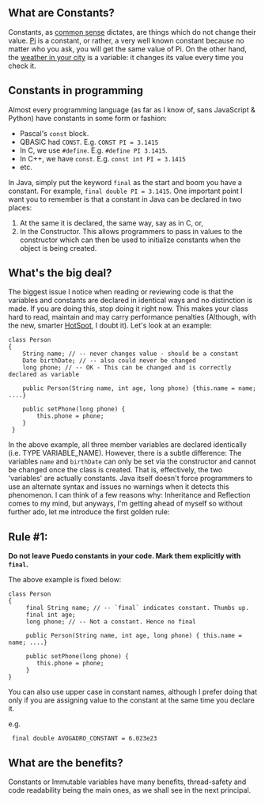 ## What are Constants?
Constants, as [common sense](http://en.wikipedia.org/wiki/Common_sense) dictates, are things which do not change their value. [Pi](http://en.wikipedia.org/wiki/Pi) is a constant, or rather, a very well known constant because no matter who you ask, you will get the same value of Pi. On the other hand, the [weather in your city](http://www.wunderground.com/) is a variable: it changes its value every time you check it.

## Constants in programming
Almost every programming language (as far as I know of, sans JavaScript & Python) have constants in some form or fashion:

* Pascal's `const` block.
* QBASIC had `CONST`. E.g. `CONST PI = 3.1415`
* In C, we use `#define`. E.g. `#define PI 3.1415`.
* In C++, we have `const`. E.g. `const int PI = 3.1415`
* etc.

In Java, simply put the keyword `final` as the start and boom you have a constant. For example, `final double PI = 3.1415`. One important point I want you to remember is that a constant in Java can be declared in two places: 

1. At the same it is declared, the same way, say as in C, or, 
2. In the Constructor. This allows programmers to pass in values to the constructor which can then be used to initialize constants when the object is being created. 

## What's the big deal?
The biggest issue I notice when reading or reviewing code is that the variables and constants are declared in identical ways and no distinction is made. If you are doing this, stop doing it right now. This makes your class hard to read, maintain and may carry performance penalties (Although, with the new, smarter [HotSpot](http://en.wikipedia.org/wiki/HotSpot), I doubt it). Let's look at an example:

    class Person
    {
        String name; // -- never changes value - should be a constant
        Date birthDate; // -- also could never be changed
        long phone; // -- OK - This can be changed and is correctly declared as variable

        public Person(String name, int age, long phone) {this.name = name; ....}

        public setPhone(long phone) { 
            this.phone = phone;
        }
     }

In the above example, all three member variables are declared identically (i.e. TYPE VARIABLE_NAME). However, there is a subtle difference: The variables `name` and `birthDate` can only be set via the constructor and cannot be changed once the class is created. That is, effectively, the two 'variables' are actually constants. Java itself doesn't force programmers to use  an alternate syntax and issues no warnings when it detects this phenomenon. I can think of a few reasons why: Inheritance and Reflection comes to my mind, but anyways, I'm getting ahead of myself so without further ado, let me introduce the first golden rule:

## Rule #1: 
__Do not leave Puedo constants in your code. Mark them explicitly with `final`.__

The above example is fixed below:

    class Person
    {
         final String name; // -- `final` indicates constant. Thumbs up.
         final int age;
         long phone; // -- Not a constant. Hence no final

         public Person(String name, int age, long phone) { this.name = name; ....}
 
         public setPhone(long phone) { 
            this.phone = phone;
         }
    }

You can also use upper case in constant names, although I prefer doing that only if you are assigning value to the constant at the same time you declare it.

e.g.

     final double AVOGADRO_CONSTANT = 6.023e23

## What are the benefits?
Constants or Immutable variables have many benefits, thread-safety and code readability being the main ones, as we shall see in the next principal.
